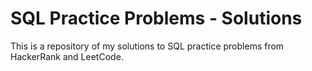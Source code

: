 # SQL Practice Problems - Solutions
This is a repository of my solutions to SQL practice problems from HackerRank and LeetCode.
